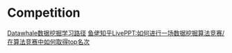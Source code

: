 # Competition
[Datawhale数据挖掘学习路径](Darawhale数据挖掘.pdf)
[鱼佬知乎LivePPT:如何进行一场数据挖掘算法竞赛/在算法竞赛中如何取得top名次](鱼佬知乎LivePPT.md)

